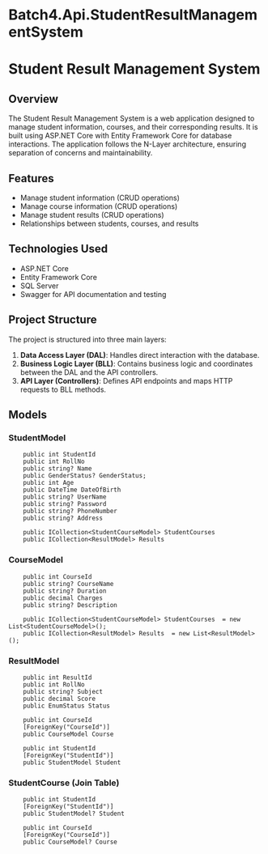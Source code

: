 # Batch4.Api.StudentResultManagementSystem

# Student Result Management System

## Overview

The Student Result Management System is a web application designed to manage student information, courses, and their corresponding results. It is built using ASP.NET Core with Entity Framework Core for database interactions. The application follows the N-Layer architecture, ensuring separation of concerns and maintainability.

## Features

- Manage student information (CRUD operations)
- Manage course information (CRUD operations)
- Manage student results (CRUD operations)
- Relationships between students, courses, and results

## Technologies Used

- ASP.NET Core
- Entity Framework Core
- SQL Server
- Swagger for API documentation and testing

## Project Structure

The project is structured into three main layers:

1. **Data Access Layer (DAL)**: Handles direct interaction with the database.
2. **Business Logic Layer (BLL)**: Contains business logic and coordinates between the DAL and the API controllers.
3. **API Layer (Controllers)**: Defines API endpoints and maps HTTP requests to BLL methods.

## Models

### StudentModel
        public int StudentId 
        public int RollNo 
        public string? Name 
        public GenderStatus? GenderStatus;
        public int Age 
        public DateTime DateOfBirth 
        public string? UserName 
        public string? Password 
        public string? PhoneNumber 
        public string? Address 

        public ICollection<StudentCourseModel> StudentCourses 
        public ICollection<ResultModel> Results 

### CourseModel
        public int CourseId 
        public string? CourseName 
        public string? Duration 
        public decimal Charges 
        public string? Description 

        public ICollection<StudentCourseModel> StudentCourses  = new List<StudentCourseModel>();
        public ICollection<ResultModel> Results  = new List<ResultModel>();     

### ResultModel
        public int ResultId 
        public int RollNo
        public string? Subject
        public decimal Score
        public EnumStatus Status

        public int CourseId
        [ForeignKey("CourseId")]
        public CourseModel Course

        public int StudentId
        [ForeignKey("StudentId")]
        public StudentModel Student

### StudentCourse (Join Table)

        
        public int StudentId 
        [ForeignKey("StudentId")]
        public StudentModel? Student 

        public int CourseId 
        [ForeignKey("CourseId")]
        public CourseModel? Course 
